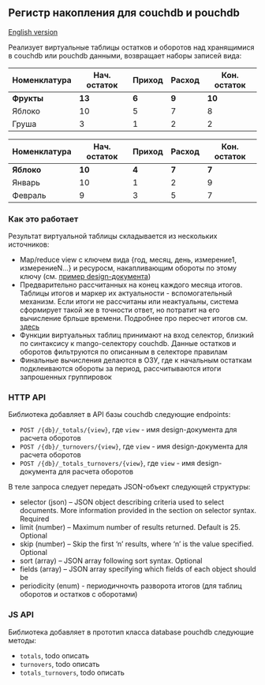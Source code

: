 ## Регистр накопления для couchdb и pouchdb

[English version](README.md)

Реализует виртуальные таблицы остатков и оборотов над хранящимися в couchdb или pouchdb данными, возвращает наборы записей вида:

| Номенклатура | Нач. остаток | Приход | Расход | Кон. остаток |
|----|----|----|----|----|
| **Фрукты** | **13** | **6** | **9** | **10** |
| Яблоко | 10 | 5 | 7 | 8 |
| Груша | 3 | 1 | 2 | 2 |

| Номенклатура | Нач. остаток | Приход | Расход | Кон. остаток |
|----|----|----|----|----|
| **Яблоко** | **10** | **4** | **7** | **7** |
| Январь | 10 | 1 | 2 | 9 |
| Февраль | 9 | 3 | 5 | 7 |

### Как это работает
Результат виртуальной таблицы складывается из нескольких источников:
- Map/reduce view с ключем вида {год, месяц, день, измерение1, измерениеN...} и ресуросм, накапливающим обороты по этому ключу (см. [пример design-документа]())
- Предварительно рассчитанных на конец каждого месяца итогов. Таблицы итогов и маркер их актуальности - вспомогательный механизм. Если итоги не рассчитаны или неактуальны, система сформирует такой же в точности ответ, но потратит на его вычисление брльше времени. Подробнее про пересчет итогов см. [здесь]()
- Функции виртуальных таблиц принимают на вход селектор, близкий по синтаксису к mango-селектору couchdb. Данные остатков и оборотов фильтруются по описанным в селекторе правилам
- Финальные вычисления делаются в ОЗУ, где к начальным остаткам подклеиваются обороты за период, рассчитываются итоги запрошенных группировок

### HTTP API
Библиотека добавляет в API базы couchdb следующие endpoints:
- `POST /{db}/_totals/{view}`, где `view` - имя design-документа для расчета оборотов
- `POST /{db}/_turnovers/{view}`, где `view` - имя design-документа для расчета оборотов
- `POST /{db}/_totals_turnovers/{view}`, где `view` - имя design-документа для расчета оборотов

В теле запроса следует передать JSON-объект следующей структуры:
- selector (json) – JSON object describing criteria used to select documents. More information provided in the section on selector syntax. Required
- limit (number) – Maximum number of results returned. Default is 25. Optional
- skip (number) – Skip the first ‘n’ results, where ‘n’ is the value specified. Optional
- sort (array) – JSON array following sort syntax. Optional
- fields (array) – JSON array specifying which fields of each object should be 
- periodicity (enum) - периодичночть разворота итогов (для таблиц оборотов и остатков с оборотами)

### JS API
Библиотека добавляет в прототип класса database pouchdb следующие методы:
- `totals`, todo описать
- `turnovers`, todo описать
- `totals_turnovers`, todo описать
